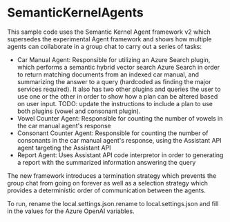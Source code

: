 # SemanticKernelAgents
This sample code uses the Semantic Kernel Agent framework v2 which supersedes the experimental Agent framework and shows how multiple agents can collaborate in a group chat to carry out a series of tasks:
- Car Manual Agent: Responsible for utilizing an Azure Search plugin, which performs a semantic hybrid vector search Azure Search in order to return matching documents from an indexed car manual, and summarizing the answer to a query (hardcoded as finding the major services required). It also has two other plugins and queries the user to use one or the other in order to show how a plan can be altered based on user input. TODO: update the instructions to include a plan to use both plugins (vowel and consonant plugin).
- Vowel Counter Agent: Responsible for counting the number of vowels in the car manual agent's response
- Consonant Counter Agent: Responsible for counting the number of consonants in the car manual agent's response, using the Assistant API agent targeting the Assistant API
- Report Agent: Uses Assistant API code interpretor in order to generating a report with the summarized information answering the query

The new framework introduces a termination strategy which prevents the group chat from going on forever as well as a selection strategy which provides a deterministic order of communication between the agents.

To run, rename the local.settings.json.rename to local.settings.json and fill in the values for the Azure OpenAI variables.
